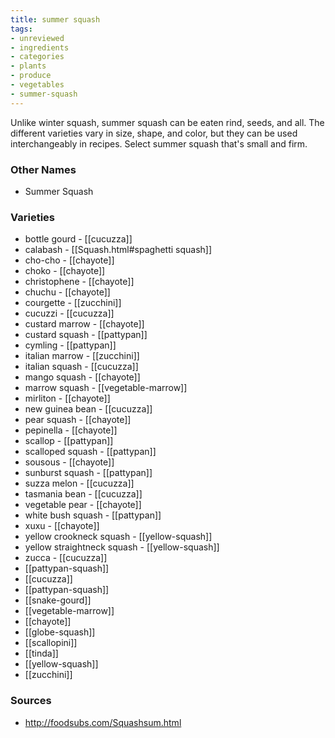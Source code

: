 ```yaml
---
title: summer squash
tags:
- unreviewed
- ingredients
- categories
- plants
- produce
- vegetables
- summer-squash
---
```

Unlike winter squash, summer squash can be eaten rind, seeds, and all. The different varieties vary in size, shape, and color, but they can be used interchangeably in recipes. Select summer squash that's small and firm.

### Other Names

* Summer Squash

### Varieties

* bottle gourd - [[cucuzza]]
* calabash - [[Squash.html#spaghetti squash]]
* cho-cho - [[chayote]]
* choko - [[chayote]]
* christophene - [[chayote]]
* chuchu - [[chayote]]
* courgette - [[zucchini]]
* cucuzzi - [[cucuzza]]
* custard marrow - [[chayote]]
* custard squash - [[pattypan]]
* cymling - [[pattypan]]
* italian marrow - [[zucchini]]
* italian squash - [[cucuzza]]
* mango squash - [[chayote]]
* marrow squash - [[vegetable-marrow]]
* mirliton - [[chayote]]
* new guinea bean - [[cucuzza]]
* pear squash - [[chayote]]
* pepinella - [[chayote]]
* scallop - [[pattypan]]
* scalloped squash - [[pattypan]]
* sousous - [[chayote]]
* sunburst squash - [[pattypan]]
* suzza melon - [[cucuzza]]
* tasmania bean - [[cucuzza]]
* vegetable pear - [[chayote]]
* white bush squash - [[pattypan]]
* xuxu - [[chayote]]
* yellow crookneck squash - [[yellow-squash]]
* yellow straightneck squash - [[yellow-squash]]
* zucca - [[cucuzza]]
* [[pattypan-squash]]
* [[cucuzza]]
* [[pattypan-squash]]
* [[snake-gourd]]
* [[vegetable-marrow]]
* [[chayote]]
* [[globe-squash]]
* [[scallopini]]
* [[tinda]]
* [[yellow-squash]]
* [[zucchini]]

### Sources
* http://foodsubs.com/Squashsum.html
